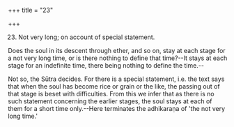 +++
title = "23"

+++


23. Not very long; on account of special statement.

Does the soul in its descent through ether, and so on, stay at each stage for a not very long time, or is there nothing to define that time?--It stays at each stage for an indefinite time, there being nothing to define the time.--

Not so, the Sūtra decides. For there is a special statement, i.e. the text says that when the soul has become rice or grain or the like, the passing out of that stage is beset with difficulties. From this we infer that as there is no such statement concerning the earlier stages, the soul stays at each of them for a short time only.--Here terminates the adhikaraṇa of 'the not very long time.'

